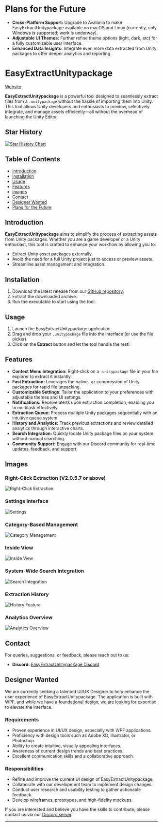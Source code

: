 # Plans for the Future
- **Cross-Platform Support:** Upgrade to Avalonia to make EasyExtractUnitypackage available on macOS and Linux (currently, only Windows is supported; work is underway).
- **Adjustable UI Themes:** Further refine theme options (light, dark, etc) for a fully customizable user interface.
- **Enhanced Data Insights:** Integrate even more data extracted from Unity packages to offer deeper analytics and reporting.

# EasyExtractUnitypackage
[Website](https://hakusystems.net/easyextractunitypackage)

**EasyExtractUnitypackage** is a powerful tool designed to seamlessly extract files from a `.unitypackage` without the hassle of importing them into Unity. This tool allows Unity developers and enthusiasts to preview, selectively integrate, and manage assets efficiently—all without the overhead of launching the Unity Editor.

## Star History

[![Star History Chart](https://api.star-history.com/svg?repos=HakuSystems/EasyExtractUnitypackage&type=Date)](https://star-history.com/#HakuSystems/EasyExtractUnitypackage&Date)

## Table of Contents
- [Introduction](#introduction)
- [Installation](#installation)
- [Usage](#usage)
- [Features](#features)
- [Images](#images)
- [Contact](#contact)
- [Designer Wanted](#designer-wanted)
- [Plans for the Future](#plans-for-the-future)

## Introduction
**EasyExtractUnitypackage** aims to simplify the process of extracting assets from Unity packages. Whether you are a game developer or a Unity enthusiast, this tool is crafted to enhance your workflow by allowing you to:
- Extract Unity asset packages externally.
- Avoid the need for a full Unity project just to access or preview assets.
- Streamline asset management and integration.

## Installation
1. Download the latest release from our [GitHub repository](https://github.com/HakuSystems/EasyExtractUnitypackage/releases).
2. Extract the downloaded archive.
3. Run the executable to start using the tool.

## Usage
1. Launch the EasyExtractUnitypackage application.
2. Drag and drop your `.unitypackage` file into the interface (or use the file picker).
3. Click on the **Extract** button and let the tool handle the rest!

## Features
- **Context Menu Integration:** Right-click on a `.unitypackage` file in your file explorer to extract it instantly.
- **Fast Extraction:** Leverages the native `.gz` compression of Unity packages for rapid file unpacking.
- **Customizable Settings:** Tailor the application to your preferences with adjustable themes and UI settings.
- **Notifications:** Receive alerts upon extraction completion, enabling you to multitask effectively.
- **Extraction Queue:** Process multiple Unity packages sequentially with an intuitive queue system.
- **History and Analytics:** Track previous extractions and review detailed analytics through interactive charts.
- **Search Integration:** Quickly locate Unity package files on your system without manual searching.
- **Community Support:** Engage with our Discord community for real-time updates, feedback, and support.

## Images

### Right-Click Extraction (V2.0.5.7 or above)
![Right-Click Extraction](https://github.com/HakuSystems/EasyExtractUnitypackage/assets/66133638/8f75d32a-1737-4b86-9f64-11390b60a618)

### Settings Interface
![Settings](https://github.com/HakuSystems/EasyExtractUnitypackage/assets/66133638/dfa85198-0a1d-4e50-8104-084b66a58fa1)

### Category-Based Management
![Category Management](https://github.com/HakuSystems/EasyExtractUnitypackage/assets/66133638/f1f6f77a-fd76-4552-883e-a1c91a6d6f57)

### Inside View
![Inside View](https://github.com/HakuSystems/EasyExtractUnitypackage/assets/66133638/517cbcf7-81eb-4041-ba23-fe4dc8ccb284)

### System-Wide Search Integration
![Search Integration](https://github.com/HakuSystems/EasyExtractUnitypackage/assets/66133638/21e134d6-fd3a-4a40-9112-2a21b8d58b19)

### Extraction History
![History Feature](https://github.com/HakuSystems/EasyExtractUnitypackage/assets/66133638/e3247e91-a9c3-4514-ab1c-c5967f201327)

### Analytics Overview
![Analytics Overview](https://github.com/HakuSystems/EasyExtractUnitypackage/assets/66133638/72e9f877-ff32-4177-95ce-9bfb764b81e5)

## Contact
For queries, suggestions, or feedback, please reach out to us:
- **Discord:** [EasyExtractUnitypackage Discord](https://discord.gg/Wn7XfhPCyD)

## Designer Wanted
We are currently seeking a talented UI/UX Designer to help enhance the user experience of EasyExtractUnitypackage. The application is built with WPF, and while we have a foundational design, we are looking for expertise to elevate the interface.

### Requirements
- Proven experience in UI/UX design, especially with WPF applications.
- Proficiency with design tools such as Adobe XD, Illustrator, or Photoshop.
- Ability to create intuitive, visually appealing interfaces.
- Awareness of current design trends and best practices.
- Excellent communication skills and a collaborative approach.

### Responsibilities
- Refine and improve the current UI design of EasyExtractUnitypackage.
- Collaborate with our development team to implement design changes.
- Conduct user research and usability testing to gather actionable feedback.
- Develop wireframes, prototypes, and high-fidelity mockups.

If you are interested and believe you have the skills to contribute, please contact us via our [Discord server](https://uploader.hakusystems.net/go/Discord%20-%20EasyExtractUnitypackage).

---
